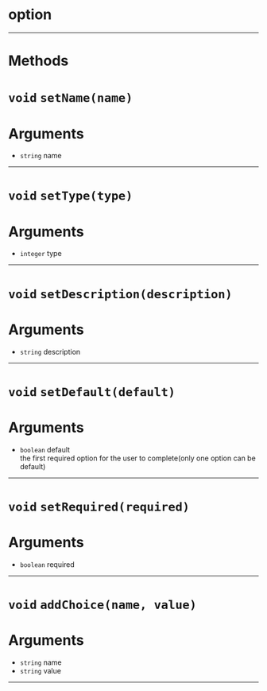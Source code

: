 # option


---
# Methods
# `void` `setName(name)`
# Arguments
* `string` name  

---
# `void` `setType(type)`
# Arguments
* `integer` type  

---
# `void` `setDescription(description)`
# Arguments
* `string` description  

---
# `void` `setDefault(default)`
# Arguments
* `boolean` default  
the first required option for the user to complete(only one option can be default)   

---
# `void` `setRequired(required)`
# Arguments
* `boolean` required  

---
# `void` `addChoice(name, value)`
# Arguments
* `string` name  
* `string` value  

---
